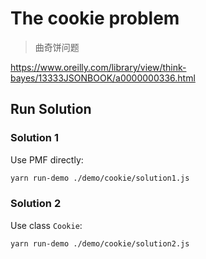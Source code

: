 # The cookie problem

> 曲奇饼问题

<https://www.oreilly.com/library/view/think-bayes/13333JSONBOOK/a0000000336.html>

## Run Solution

### Solution 1

Use PMF directly:

```bash
yarn run-demo ./demo/cookie/solution1.js
```

### Solution 2

Use class `Cookie`:

```bash
yarn run-demo ./demo/cookie/solution2.js
```